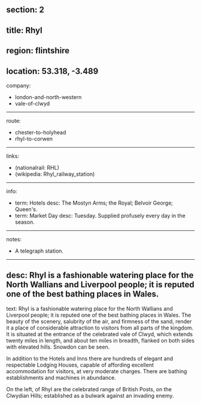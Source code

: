 section: 2
----
title: Rhyl
----
region: flintshire
----
location: 53.318, -3.489
----
company:
- london-and-north-western
- vale-of-clwyd
----
route:
- chester-to-holyhead
- rhyl-to-corwen
----
links:
- (nationalrail: RHL)
- (wikipedia: Rhyl_railway_station)
----
info:
- term: Hotels
  desc: The Mostyn Arms; the Royal; Belvoir George; Queen's.
- term: Market Day
  desc: Tuesday. Supplied profusely every day in the season.
----
notes:
- A telegraph station.
----
desc: Rhyl is a fashionable watering place for the North Wallians and Liverpool people; it is reputed one of the best bathing places in Wales.
----
text: <span class="smcp">Rhyl</span> is a fashionable watering place for the North Wallians and Liverpool people; it is reputed one of the best bathing places in Wales. The beauty of the scenery, salubrity of the air, and firmness of the sand, render it a place of considerable attraction to visitors from all parts of the kingdom. It is situated at the entrance of the celebrated vale of Clwyd, which extends twenty miles in length, and about ten miles in breadth, flanked on both sides with elevated hills. Snowdon can be seen.

In addition to the Hotels and Inns there are hundreds of elegant and respectable Lodging Houses, capable of affording excellent accommodation for visitors, at very moderate charges. There are bathing establishments and machines in abundance.

On the left, of Rhyl are the celebrated range of British Posts, on the Clwydian Hills; established as a bulwark against an invading enemy.
